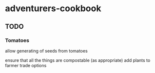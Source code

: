 # adventurers-cookbook

## TODO

### Tomatoes

allow generating of seeds from tomatoes

ensure that all the things are compostable (as appropriate)
add plants to farmer trade options
